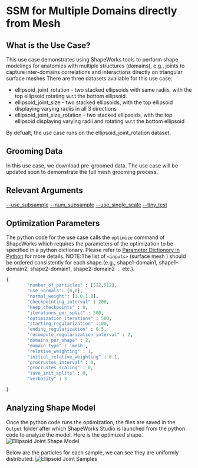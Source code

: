 # SSM for Multiple Domains directly from Mesh

## What is the Use Case?


This use case demonstrates using ShapeWorks tools to perform shape modelings for anatomies with multiple structures (domains), e.g., joints to capture inter-domains correlations and interactions directly on triangular surface meshes
There are three datasets available for this use case:

* ellipsoid_joint_rotation - two stacked ellipsoids with same radiis, with the top ellipsoid rotating w.r.t the bottom ellipsoid. 
* ellipsoid_joint_size - two stacked ellipsoids, with the top ellipsoid displaying varying radiis in all 3 directions
* ellipsoid_joint_size_rotation - two stacked ellipsoids, with the top ellipsoid displaying varying radii and rotating w.r.t the bottom ellipsoid

By defualt, the use case runs on the ellipsoid_joint_rotation dataset.

## Grooming Data

In this use case, we download pre-groomed data. The use case will be updated soon to demonstrate the full mesh grooming process.

## Relevant Arguments
[--use_subsample](../use-cases.md#-use_subsample)
[--num_subsample](../use-cases.md#-use_subsample)
[--use_single_scale](../use-cases.md#-use_single_scale)
[--tiny_test](../use-cases.md#-tiny_test)

## Optimization Parameters
The python code for the use case calls the `optimize` command of ShapeWorks which requires the parameters of the optimization to be specified in a python dictionary. Please refer to [Parameter Dictionory in Python](../../workflow/optimize.md#parameter-dictionary-in-python) for more details.
NOTE:The list of `<inputs>` (surface mesh ) should be ordered consistently for each shape.(e.g., shape1-domain1, shape1-domain2, shape2-domain1, shape2-domain2 ... etc.).

```python
{
        "number_of_particles" : [512,512],
        "use_normals": [0,0],
        "normal_weight": [1.0,1.0],
        "checkpointing_interval" : 200,
        "keep_checkpoints" : 0,
        "iterations_per_split" : 500,
        "optimization_iterations" : 500,
        "starting_regularization" :100,
        "ending_regularization" : 0.5,
        "recompute_regularization_interval" : 2,
        "domains_per_shape" : 2,
        "domain_type" : 'mesh',
        "relative_weighting" : 1, 
        "initial_relative_weighting" : 0.1,
        "procrustes_interval" : 0,
        "procrustes_scaling" : 0,
        "save_init_splits" : 0,
        "verbosity" : 3

}
```

## Analyzing Shape Model
Once the python code runs the optimization, the files are saved in the `Output` folder after which ShapeWorks Studio is launched from the python code to analyze the model. 
Here is the optimized shape.
![Ellipsoid Joint Shape Model](https://sci.utah.edu/~shapeworks/doc-resources/gifs/multiple_domain_segs_model.gif)

Below are the particles for each sample, we can see they are uniformly distributed.
![Ellipsoid Joint Samples](https://sci.utah.edu/~shapeworks/doc-resources/pngs/multi_domain_samples.png)